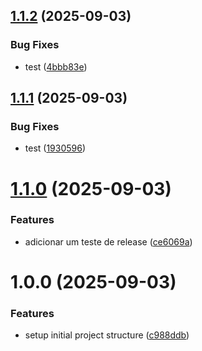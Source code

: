## [1.1.2](https://github.com/junction-js/core/compare/v1.1.1...v1.1.2) (2025-09-03)


### Bug Fixes

* test ([4bbb83e](https://github.com/junction-js/core/commit/4bbb83e22b2890916da16271f4d397284066ac4b))

## [1.1.1](https://github.com/junction-js/core/compare/v1.1.0...v1.1.1) (2025-09-03)


### Bug Fixes

* test ([1930596](https://github.com/junction-js/core/commit/193059648fa8d27f69f00405c7c9e0161f290157))

# [1.1.0](https://github.com/junction-js/core/compare/v1.0.0...v1.1.0) (2025-09-03)


### Features

* adicionar um teste de release ([ce6069a](https://github.com/junction-js/core/commit/ce6069a44a6b5ec9f2e4821665e1251f68786f6a))

# 1.0.0 (2025-09-03)


### Features

* setup initial project structure ([c988ddb](https://github.com/junction-js/core/commit/c988ddb75c0c758ec0ebd54f18b3635c6039f668))
